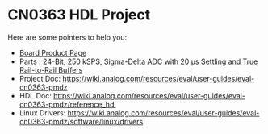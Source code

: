 # CN0363 HDL Project

Here are some pointers to help you:
  * [Board Product Page](https://www.analog.com/CN0363)
  * Parts : [24-Bit, 250 kSPS, Sigma-Delta ADC with 20 µs Settling and True Rail-to-Rail Buffers](https://www.analog.com/AD7175-2)
  * Project Doc: https://wiki.analog.com/resources/eval/user-guides/eval-cn0363-pmdz
  * HDL Doc: https://wiki.analog.com/resources/eval/user-guides/eval-cn0363-pmdz/reference_hdl
  * Linux Drivers: https://wiki.analog.com/resources/eval/user-guides/eval-cn0363-pmdz/software/linux/drivers
